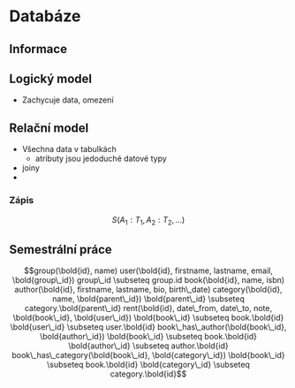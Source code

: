 # Databáze
## Informace
## Logický model
- Zachycuje data, omezení 

## Relační model
- Všechna data v tabulkách
    - atributy jsou jedoduché datové typy
- joiny
-
### Zápis

```math
S(A_1:T_1,A_2:T_2, ...)
```


### 
## Semestrální práce
```math
group(\bold{id}, name)

user(\bold{id}, firstname, lastname, email, \bold{group\_id})

group\_id \subseteq group.id

book(\bold{id}, name, isbn)

author(\bold{id}, firstname, lastname, bio, birth\_date)

category(\bold{id}, name, \bold{parent\_id})

\bold{parent\_id} \subseteq category.\bold{parent\_id}

rent(\bold{id}, date\_from, date\_to, note, \bold{book\_id}, \bold{user\_id})

\bold{book\_id} \subseteq book.\bold{id}

\bold{user\_id} \subseteq user.\bold{id}

book\_has\_author(\bold{book\_id}, \bold{author\_id})

\bold{book\_id} \subseteq book.\bold{id}

\bold{author\_id} \subseteq author.\bold{id}

book\_has\_category(\bold{book\_id}, \bold{category\_id})

\bold{book\_id} \subseteq book.\bold{id}

\bold{category\_id} \subseteq category.\bold{id}
```
